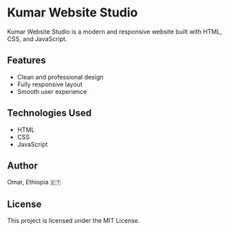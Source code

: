 # Kumar Website Studio

Kumar Website Studio is a modern and responsive website built with HTML, CSS, and JavaScript.

## Features
- Clean and professional design
- Fully responsive layout
- Smooth user experience

## Technologies Used
- HTML
- CSS
- JavaScript

## Author
Omar, Ethiopia 🇪🇹

## License
This project is licensed under the MIT License.
